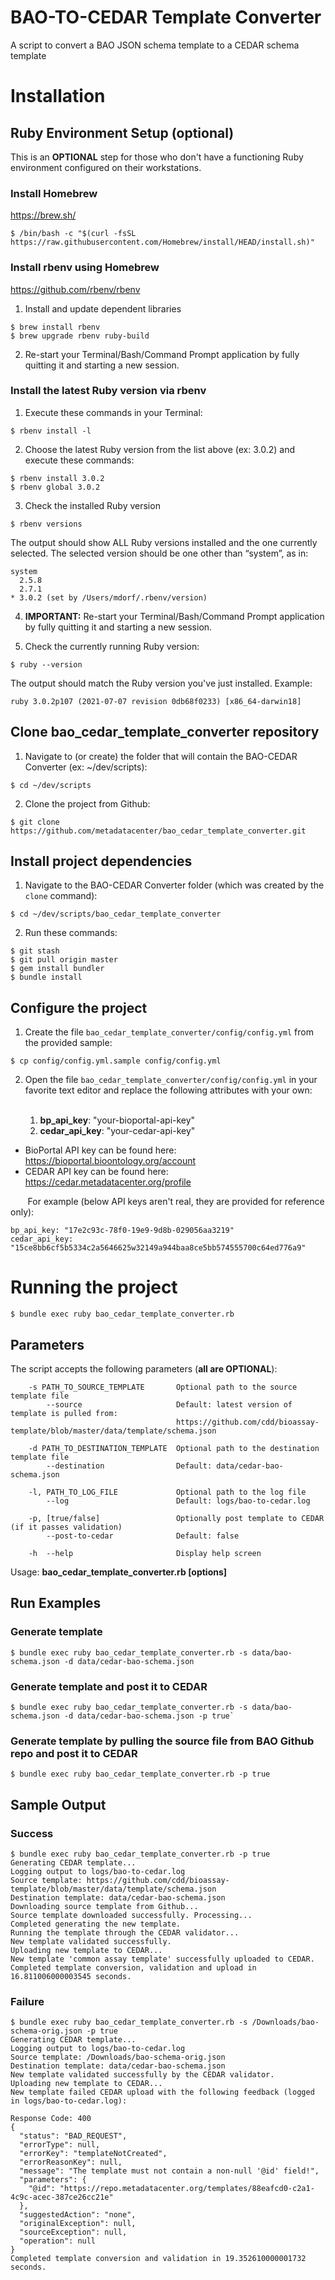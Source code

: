 BAO-TO-CEDAR Template Converter
=======================
A script to convert a BAO JSON schema template to a CEDAR schema template

# Installation

## Ruby Environment Setup (optional)

This is an __OPTIONAL__ step for those who don't have a functioning Ruby environment configured on their workstations.

### Install Homebrew

https://brew.sh/

```shell
$ /bin/bash -c "$(curl -fsSL https://raw.githubusercontent.com/Homebrew/install/HEAD/install.sh)"
```

### Install rbenv using Homebrew

https://github.com/rbenv/rbenv

1. Install and update dependent libraries

```shell
$ brew install rbenv
$ brew upgrade rbenv ruby-build
```

2. Re-start your Terminal/Bash/Command Prompt application by fully quitting it and starting a new session.

### Install the latest Ruby version via rbenv

1. Execute these commands in your Terminal:

```shell
$ rbenv install -l
```

2. Choose the latest Ruby version from the list above (ex: 3.0.2) and execute these commands:

```shell
$ rbenv install 3.0.2
$ rbenv global 3.0.2
```

3. Check the installed Ruby version

```shell
$ rbenv versions
```

The output should show ALL Ruby versions installed and the one currently selected. The selected version should be one other than “system”, as in:

```shell
system
  2.5.8
  2.7.1
* 3.0.2 (set by /Users/mdorf/.rbenv/version)
```

4. <b>IMPORTANT:</b> Re-start your Terminal/Bash/Command Prompt application by fully quitting it and starting a new session.

5. Check the currently running Ruby version:

```shell
$ ruby --version
```
The output should match the Ruby version you've just installed. Example:

```shell
ruby 3.0.2p107 (2021-07-07 revision 0db68f0233) [x86_64-darwin18]
```

## Clone bao_cedar_template_converter repository

1. Navigate to (or create) the folder that will contain the BAO-CEDAR Converter (ex: ~/dev/scripts):

```shell
$ cd ~/dev/scripts
```

2. Clone the project from Github:

```shell
$ git clone https://github.com/metadatacenter/bao_cedar_template_converter.git
```

## Install project dependencies

1. Navigate to the BAO-CEDAR Converter folder (which was created by the `clone` command):

```shell
$ cd ~/dev/scripts/bao_cedar_template_converter
```

2. Run these commands:

```shell
$ git stash
$ git pull origin master
$ gem install bundler
$ bundle install  
```

## Configure the project

1. Create the file `bao_cedar_template_converter/config/config.yml` from the provided sample:

```shell
$ cp config/config.yml.sample config/config.yml
```

2. Open the file `bao_cedar_template_converter/config/config.yml` in your favorite text editor and replace the following attributes with your own:<br/></br>

    1. __bp_api_key__: "your-bioportal-api-key"
    2. __cedar_api_key__: "your-cedar-api-key"

* BioPortal API key can be found here: https://bioportal.bioontology.org/account
* CEDAR API key can be found here: https://cedar.metadatacenter.org/profile

&nbsp;&nbsp;&nbsp;&nbsp;&nbsp;&nbsp;&nbsp;For example (below API keys aren't real, they are provided for reference only):

```shell
bp_api_key: "17e2c93c-78f0-19e9-9d8b-029056aa3219"
cedar_api_key: "15ce8bb6cf5b5334c2a5646625w32149a944baa8ce5bb574555700c64ed776a9"
```

# Running the project

```shell
$ bundle exec ruby bao_cedar_template_converter.rb
```

## Parameters

The script accepts the following parameters (__all are OPTIONAL__):

```
    -s PATH_TO_SOURCE_TEMPLATE       Optional path to the source template file 
        --source                     Default: latest version of template is pulled from:
                                     https://github.com/cdd/bioassay-template/blob/master/data/template/schema.json
        
    -d PATH_TO_DESTINATION_TEMPLATE  Optional path to the destination template file
        --destination                Default: data/cedar-bao-schema.json
     
    -l, PATH_TO_LOG_FILE             Optional path to the log file        
        --log                        Default: logs/bao-to-cedar.log
         
    -p, [true/false]                 Optionally post template to CEDAR (if it passes validation)        
        --post-to-cedar              Default: false
         
    -h  --help                       Display help screen
```

Usage: __bao_cedar_template_converter.rb [options]__

## Run Examples

### Generate template

```shell
$ bundle exec ruby bao_cedar_template_converter.rb -s data/bao-schema.json -d data/cedar-bao-schema.json
```

### Generate template and post it to CEDAR

```shell
$ bundle exec ruby bao_cedar_template_converter.rb -s data/bao-schema.json -d data/cedar-bao-schema.json -p true`
```

### Generate template by pulling the source file from BAO Github repo and post it to CEDAR

```shell
$ bundle exec ruby bao_cedar_template_converter.rb -p true
```

## Sample Output

### Success

```shell
$ bundle exec ruby bao_cedar_template_converter.rb -p true
Generating CEDAR template...
Logging output to logs/bao-to-cedar.log
Source template: https://github.com/cdd/bioassay-template/blob/master/data/template/schema.json
Destination template: data/cedar-bao-schema.json
Downloading source template from Github...
Source template downloaded successfully. Processing...
Completed generating the new template.
Running the template through the CEDAR validator...
New template validated successfully.
Uploading new template to CEDAR...
New template 'common assay template' successfully uploaded to CEDAR.
Completed template conversion, validation and upload in 16.811006000003545 seconds.
```

### Failure

```shell
$ bundle exec ruby bao_cedar_template_converter.rb -s /Downloads/bao-schema-orig.json -p true
Generating CEDAR template...
Logging output to logs/bao-to-cedar.log
Source template: /Downloads/bao-schema-orig.json
Destination template: data/cedar-bao-schema.json
New template validated successfully by the CEDAR validator.
Uploading new template to CEDAR...
New template failed CEDAR upload with the following feedback (logged in logs/bao-to-cedar.log):

Response Code: 400
{
  "status": "BAD_REQUEST",
  "errorType": null,
  "errorKey": "templateNotCreated",
  "errorReasonKey": null,
  "message": "The template must not contain a non-null '@id' field!",
  "parameters": {
    "@id": "https://repo.metadatacenter.org/templates/88eafcd0-c2a1-4c9c-acec-387ce26cc21e"
  },
  "suggestedAction": "none",
  "originalException": null,
  "sourceException": null,
  "operation": null
}
Completed template conversion and validation in 19.352610000001732 seconds.
```